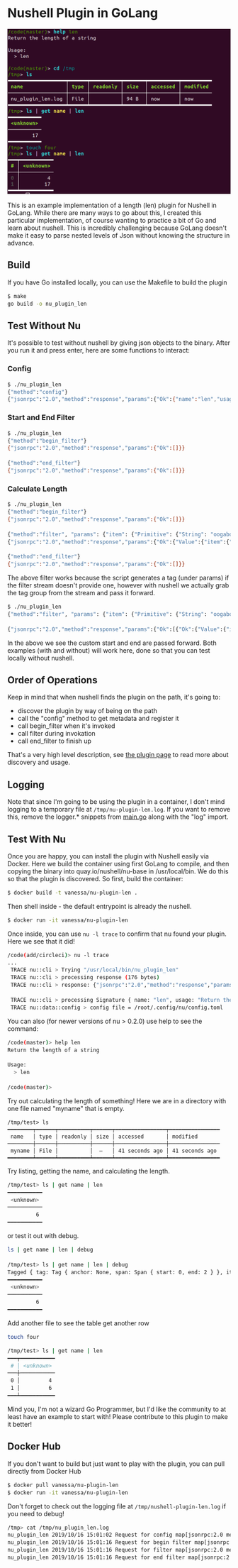 # Nushell Plugin in GoLang

![img/nushell-plugin-len.png](img/nushell-plugin-len.png)

This is an example implementation of a length (len) plugin for Nushell in GoLang. While
there are many ways to go about this, I created this particular implementation,
of course wanting to practice a bit of Go and learn about nushell. This is
incredibly challenging because GoLang doesn't make it easy to parse nested
levels of Json without knowing the structure in advance.

## Build

If you have Go installed locally, you can use the Makefile to build the plugin

```bash
$ make
go build -o nu_plugin_len
```

## Test Without Nu

It's possible to test without nushell by giving json objects to the binary.
After you run it and press enter, here are some functions to interact:

### Config

```bash
$ ./nu_plugin_len
{"method":"config"}
{"jsonrpc":"2.0","method":"response","params":{"Ok":{"name":"len","usage":"Return the length of a string","positional":[],"rest_positional":null,"named":{},"is_filter":true}}}
```

### Start and End Filter

```bash
$ ./nu_plugin_len
{"method":"begin_filter"}
{"jsonrpc":"2.0","method":"response","params":{"Ok":[]}}

{"method":"end_filter"}
{"jsonrpc":"2.0","method":"response","params":{"Ok":[]}}
```

### Calculate Length

```bash
$ ./nu_plugin_len
{"method":"begin_filter"}
{"jsonrpc":"2.0","method":"response","params":{"Ok":[]}}

{"method":"filter", "params": {"item": {"Primitive": {"String": "oogabooga"}}}}
{"jsonrpc":"2.0","method":"response","params":{"Ok":{"Value":{"item":{"Primitive":{"Int":9}}}}}}

{"method":"end_filter"}
{"jsonrpc":"2.0","method":"response","params":{"Ok":[]}}
```

The above filter works because the script generates a tag (under params) if the
filter stream doesn't provide one, however with nushell we actually grab
the tag group from the stream and pass it forward. 

```bash
$ ./nu_plugin_len
{"method":"filter", "params": {"item": {"Primitive": {"String": "oogabooga"}}, "tag":{"anchor":null,"span":{"end":10,"start":12}}}}

{"jsonrpc":"2.0","method":"response","params":{"Ok":[{"Ok":{"Value":{"item":{"Primitive":{"Int":9}},"tag":{"anchor":null,"span":{"end":10,"start":12}}}}}]}}
```

In the above we see the custom start and end are passed forward. Both examples (with and without)
will work here, done so that you can test locally without nushell.

## Order of Operations

Keep in mind that when nushell finds the plugin on the path, it's going to:

 - discover the plugin by way of being on the path
 - call the "config" method to get metadata and register it
 - call begin_filter when it's invoked
 - call filter during invokation
 - call end_filter to finish up

That's a very high level description, see [the plugin page](https://github.com/nushell/contributor-book/blob/master/en/plugins.md) to read more about discovery and usage.


## Logging

Note that since I'm going to be using the plugin in a container, I don't
mind logging to a temporary file at `/tmp/nu-plugin-len.log`. If you want
to remove this, remove the logger.* snippets from [main.go](main.go) along
with the "log" import.


## Test With Nu

Once you are happy, you can install the plugin with Nushell easily via Docker.
Here we build the container using first GoLang to compile, and then
copying the binary into quay.io/nushell/nu-base in /usr/local/bin.
We do this so that the plugin is discovered. So first, build the container:

```bash
$ docker build -t vanessa/nu-plugin-len .
```

Then shell inside - the default entrypoint is already the nushell.

```bash
$ docker run -it vanessa/nu-plugin-len
```

Once inside, you can use `nu -l trace` to confirm that nu found your plugin.
Here we see that it did!

```bash
/code(add/circleci)> nu -l trace
...
 TRACE nu::cli > Trying "/usr/local/bin/nu_plugin_len"
 TRACE nu::cli > processing response (176 bytes)
 TRACE nu::cli > response: {"jsonrpc":"2.0","method":"response","params":{"Ok":{"name":"len","usage":"Return the length of a string","positional":[],"rest_positional":null,"named":{},"is_filter":true}}}

 TRACE nu::cli > processing Signature { name: "len", usage: "Return the length of a string", positional: [], rest_positional: None, named: {}, is_filter: true }
 TRACE nu::data::config > config file = /root/.config/nu/config.toml
```

You can also (for newer versions of nu > 0.2.0) use help to see the command:

```bash
/code(master)> help len
Return the length of a string

Usage:
  > len 

/code(master)> 
```

Try out calculating the length of something! Here we are in a directory with
one file named "myname" that is empty.

```
/tmp/test> ls
━━━━━━━━┯━━━━━━┯━━━━━━━━━━┯━━━━━━┯━━━━━━━━━━━━━━━━┯━━━━━━━━━━━━━━━━
 name   │ type │ readonly │ size │ accessed       │ modified 
────────┼──────┼──────────┼──────┼────────────────┼────────────────
 myname │ File │          │  —   │ 41 seconds ago │ 41 seconds ago 
━━━━━━━━┷━━━━━━┷━━━━━━━━━━┷━━━━━━┷━━━━━━━━━━━━━━━━┷━━━━━━━━━━━━━━━━
```

Try listing, getting the name, and calculating the length.

```bash
/tmp/test> ls | get name | len
━━━━━━━━━━━
 <unknown> 
───────────
         6 
━━━━━━━━━━━
```

or test it out with debug.

```bash
ls | get name | len | debug

/tmp/test> ls | get name | len | debug
Tagged { tag: Tag { anchor: None, span: Span { start: 0, end: 2 } }, item: Primitive(Int(BigInt { sign: Plus, data: BigUint { data: [6] } })) }
━━━━━━━━━━━
 <unknown> 
───────────
         6 
━━━━━━━━━━━
```

Add another file to see the table get another row

```bash
touch four
```
```bash
/tmp/test> ls | get name | len 
━━━┯━━━━━━━━━━━
 # │ <unknown> 
───┼───────────
 0 │         4 
 1 │         6 
━━━┷━━━━━━━━━━━
```

Mind you, I'm not a wizard Go Programmer, but I'd like the community to 
at least have an example to start with! Please contribute to this plugin to make
it better!

## Docker Hub

If you don't want to build but just want to play with the plugin,
you can pull directly from Docker Hub

```bash
$ docker pull vanessa/nu-plugin-len
$ docker run -it vanessa/nu-plugin-len
```

Don't forget to check out the logging file at `/tmp/nushell-plugin-len.log` if you 
need to debug!

```bash
/tmp> cat /tmp/nu_plugin_len.log
nu_plugin_len 2019/10/16 15:01:02 Request for config map[jsonrpc:2.0 method:config params:[]]
nu_plugin_len 2019/10/16 15:01:16 Request for begin filter map[jsonrpc:2.0 method:begin_filter params:map[args:map[named:<nil> positional:<nil>] name_tag:map[anchor:<nil> span:map[end:19 start:16]]]]
nu_plugin_len 2019/10/16 15:01:16 Request for filter map[jsonrpc:2.0 method:filter params:map[item:map[Primitive:map[String:nu_plugin_len.log]] tag:map[anchor:<nil> span:map[end:2 start:0]]]]
nu_plugin_len 2019/10/16 15:01:16 Request for end filter map[jsonrpc:2.0 method:end_filter params:[]]
```
